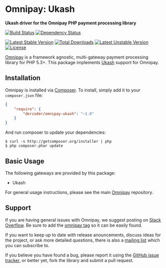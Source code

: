 # Omnipay: Ukash

**Ukash driver for the Omnipay PHP payment processing library**

[![Build Status](https://travis-ci.org/dercoder/omnipay-ukash.png?branch=master)](https://travis-ci.org/dercoder/omnipay-ukash)
[![Dependency Status](https://www.versioneye.com/user/projects/52e8db95ec13757beb00000c/badge.png)](https://www.versioneye.com/user/projects/52e8db95ec13757beb00000c)

[![Latest Stable Version](https://poser.pugx.org/dercoder/omnipay-ukash/v/stable.png)](https://packagist.org/packages/dercoder/omnipay-ukash)
[![Total Downloads](https://poser.pugx.org/dercoder/omnipay-ukash/downloads.png)](https://packagist.org/packages/dercoder/omnipay-ukash)
[![Latest Unstable Version](https://poser.pugx.org/dercoder/omnipay-ukash/v/unstable.png)](https://packagist.org/packages/dercoder/omnipay-ukash)
[![License](https://poser.pugx.org/dercoder/omnipay-ukash/license.png)](https://packagist.org/packages/dercoder/omnipay-ukash)

[Omnipay](https://github.com/omnipay/omnipay) is a framework agnostic, multi-gateway payment
processing library for PHP 5.3+. This package implements [Ukash](http://www.ukash.com) support for Omnipay.

## Installation

Omnipay is installed via [Composer](http://getcomposer.org/). To install, simply add it
to your `composer.json` file:

```json
{
    "require": {
        "dercoder/omnipay-ukash": "~1.0"
    }
}
```

And run composer to update your dependencies:

    $ curl -s http://getcomposer.org/installer | php
    $ php composer.phar update

## Basic Usage

The following gateways are provided by this package:

* Ukash

For general usage instructions, please see the main [Omnipay](https://github.com/omnipay/omnipay)
repository.

## Support

If you are having general issues with Omnipay, we suggest posting on
[Stack Overflow](http://stackoverflow.com/). Be sure to add the
[omnipay tag](http://stackoverflow.com/questions/tagged/omnipay) so it can be easily found.

If you want to keep up to date with release anouncements, discuss ideas for the project,
or ask more detailed questions, there is also a [mailing list](https://groups.google.com/forum/#!forum/omnipay) which
you can subscribe to.

If you believe you have found a bug, please report it using the [GitHub issue tracker](https://github.com/dercoder/omnipay-ukash/issues),
or better yet, fork the library and submit a pull request.